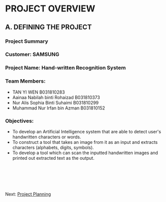 # PROJECT OVERVIEW
## A. DEFINING THE PROJECT
### Project Summary


### Customer: SAMSUNG 

### Project Name: Hand-written Recognition System

### Team Members:
- TAN YI WEN B031810283
- Aainaa Nabilah binti Rohaizad B031810373
- Nur Alis Sophia Binti Suhaimi B031810299
- Muhammad Nur Irfan bin Azman B031810152

### Objectives:
- To develop an Artificial Intelligence system that are able to detect user's handwritten characters or words.
- To construct a tool that takes an image from it as an input and extracts characters (alphabets, digits, symbols).
- To develop a tool which can scan the inputted handwritten images and printed out extracted text as the output.
<br><br><br><br><br><br>

Next: [Project Planning](PMP/B-Project_Planning.md)
